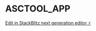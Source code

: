 # ASCTOOL_APP

[Edit in StackBlitz next generation editor ⚡️](https://stackblitz.com/~/github.com/Chavesl03/ASCTOOL_APP)
